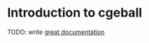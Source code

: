 # Introduction to cgeball

TODO: write [great documentation](http://jacobian.org/writing/what-to-write/)
